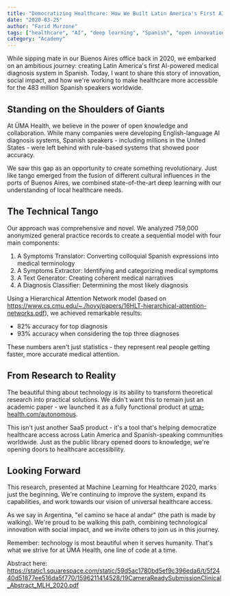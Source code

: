 ```yaml
---
title: "Democratizing Healthcare: How We Built Latin America's First AI Medical Diagnosis System in Spanish"
date: "2020-03-25"
author: "Farid Murzone"
tags: ["healthcare", "AI", "deep learning", "Spanish", "open innovation", "ÜMA Health"]
category: "Academy"
---
```


While sipping mate in our Buenos Aires office back in 2020, we embarked on an ambitious journey: creating Latin America's first AI-powered medical diagnosis system in Spanish. Today, I want to share this story of innovation, social impact, and how we're working to make healthcare more accessible for the 483 million Spanish speakers worldwide.

## Standing on the Shoulders of Giants

At ÜMA Health, we believe in the power of open knowledge and collaboration. While many companies were developing English-language AI diagnosis systems, Spanish speakers - including millions in the United States - were left behind with rule-based systems that showed poor accuracy.

We saw this gap as an opportunity to create something revolutionary. Just like tango emerged from the fusion of different cultural influences in the ports of Buenos Aires, we combined state-of-the-art deep learning with our understanding of local healthcare needs.

## The Technical Tango

Our approach was comprehensive and novel. We analyzed 759,000 anonymized general practice records to create a sequential model with four main components:

1. A Symptoms Translator: Converting colloquial Spanish expressions into medical terminology
2. A Symptoms Extractor: Identifying and categorizing medical symptoms
3. A Text Generator: Creating coherent medical narratives
4. A Diagnosis Classifier: Determining the most likely diagnosis

Using a Hierarchical Attention Network model  (based on https://www.cs.cmu.edu/~./hovy/papers/16HLT-hierarchical-attention-networks.pdf), we achieved remarkable results:
- 82% accuracy for top diagnosis
- 93% accuracy when considering the top three diagnoses

These numbers aren't just statistics - they represent real people getting faster, more accurate medical attention.

## From Research to Reality

The beautiful thing about technology is its ability to transform theoretical research into practical solutions. We didn't want this to remain just an academic paper - we launched it as a fully functional product at [uma-health.com/autonomous](https://uma-health.com/autonomous).

This isn't just another SaaS product - it's a tool that's helping democratize healthcare access across Latin America and Spanish-speaking communities worldwide. Just as the public library opened doors to knowledge, we're opening doors to healthcare accessibility.

## Looking Forward

This research, presented at Machine Learning for Healthcare 2020, marks just the beginning. We're continuing to improve the system, expand its capabilities, and work towards our vision of universal healthcare access.

As we say in Argentina, "el camino se hace al andar" (the path is made by walking). We're proud to be walking this path, combining technological innovation with social impact, and we invite others to join us in this journey.

Remember: technology is most beautiful when it serves humanity. That's what we strive for at ÜMA Health, one line of code at a time.

Abstract here: https://static1.squarespace.com/static/59d5ac1780bd5ef9c396eda6/t/5f2440d51877ee516da5f770/1596211414528/19CameraReadySubmissionClinical_Abstract_MLH_2020.pdf
